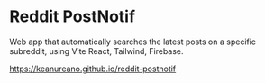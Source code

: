 # Reddit PostNotif
Web app that automatically searches the latest posts on a specific subreddit, using Vite React, Tailwind, Firebase.

https://keanureano.github.io/reddit-postnotif
